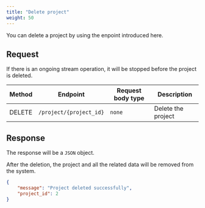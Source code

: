 ```yaml
---
title: "Delete project"
weight: 50
---
```


You can delete a project by using the enpoint introduced here.

## Request

If there is an ongoing stream operation, it will be stopped before the project is deleted.

| Method | Endpoint | Request body type | Description |
| ------ | -------- | ----------------- | ----------- |
| DELETE | `/project/{project_id}` | `none` | Delete the project |

## Response

The response will be a `JSON` object.

After the deletion, the project and all the related data will be removed from the system.

```json
{
    "message": "Project deleted successfully",
    "project_id": 2
}
```
